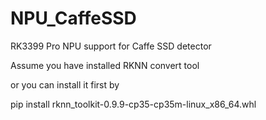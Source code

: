 # NPU_CaffeSSD
RK3399 Pro NPU support for Caffe SSD detector


Assume you have installed RKNN convert tool 

or you can install it first by 

pip install rknn_toolkit-0.9.9-cp35-cp35m-linux_x86_64.whl


